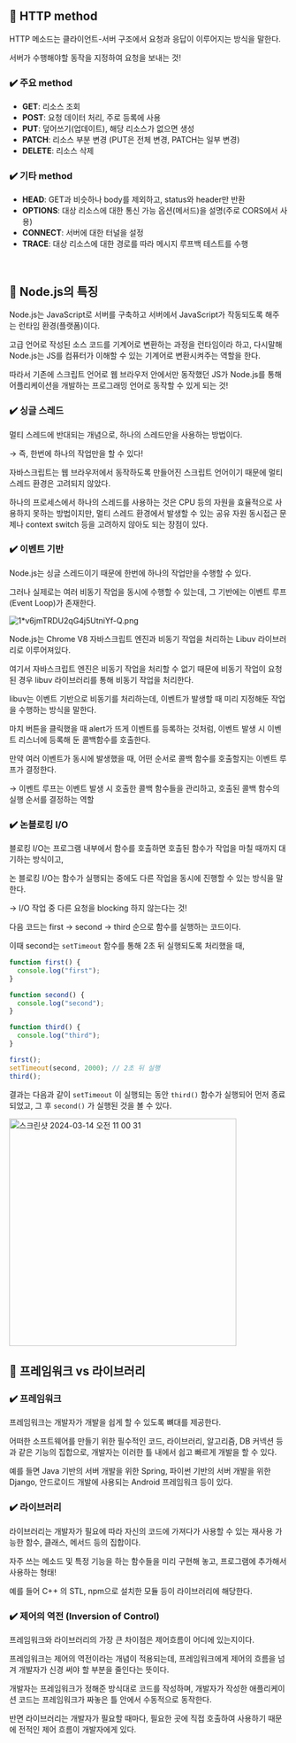 ## 📍 HTTP method

HTTP 메소드는 클라이언트-서버 구조에서 요청과 응답이 이루어지는 방식을 말한다.

서버가 수행해야할 동작을 지정하여 요청을 보내는 것!

### ✔️ 주요 method

- **GET**: 리소스 조회
- **POST**: 요청 데이터 처리, 주로 등록에 사용
- **PUT**: 덮어쓰기(업데이트), 해당 리소스가 없으면 생성
- **PATCH**: 리소스 부분 변경 (PUT은 전체 변경, PATCH는 일부 변경)
- **DELETE**: 리소스 삭제

### ✔️ 기타 method

- **HEAD**: GET과 비슷하나 body를 제외하고, status와 header만 반환
- **OPTIONS**: 대상 리소스에 대한 통신 가능 옵션(메서드)을 설명(주로 CORS에서 사용)
- **CONNECT**: 서버에 대한 터널을 설정
- **TRACE**: 대상 리소스에 대한 경로를 따라 메시지 루프백 테스트를 수행

<br />

## 📍 Node.js의 특징

Node.js는 JavaScript로 서버를 구축하고 서버에서 JavaScript가 작동되도록 해주는 런타임 환경(플랫폼)이다.

고급 언어로 작성된 소스 코드를 기계어로 변환하는 과정을 런타임이라 하고, 다시말해 Node.js는 JS를 컴퓨터가 이해할 수 있는 기계어로 변환시켜주는 역할을 한다.

따라서 기존에 스크립트 언어로 웹 브라우저 안에서만 동작했던 JS가 Node.js를 통해 어플리케이션을 개발하는 프로그래밍 언어로 동작할 수 있게 되는 것!

### ✔️ 싱글 스레드

멀티 스레드에 반대되는 개념으로, 하나의 스레드만을 사용하는 방법이다.

→ 즉, 한번에 하나의 작업만을 할 수 있다!

자바스크립트는 웹 브라우저에서 동작하도록 만들어진 스크립트 언어이기 때문에 멀티 스레드 환경은 고려되지 않았다.

하나의 프로세스에서 하나의 스레드를 사용하는 것은 CPU 등의 자원을 효율적으로 사용하지 못하는 방법이지만, 멀티 스레드 환경에서 발생할 수 있는 공유 자원 동시접근 문제나 context switch 등을 고려하지 않아도 되는 장점이 있다.

### ✔️ 이벤트 기반

Node.js는 싱글 스레드이기 때문에 한번에 하나의 작업만을 수행할 수 있다.

그러나 실제로는 여러 비동기 작업을 동시에 수행할 수 있는데, 그 기반에는 이벤트 루프(Event Loop)가 존재한다.

![1*v6jmTRDU2qG4j5UtniYf-Q.png](https://prod-files-secure.s3.us-west-2.amazonaws.com/c77d5602-64fa-451c-8850-1a5cea7e87d3/04a929b2-0f0c-4636-9274-3c36420d093e/1v6jmTRDU2qG4j5UtniYf-Q.png)

Node.js는 Chrome V8 자바스크립트 엔진과 비동기 작업을 처리하는 Libuv 라이브러리로 이루어져있다.

여기서 자바스크립트 엔진은 비동기 작업을 처리할 수 없기 때문에 비동기 작업이 요청된 경우 libuv 라이브러리를 통해 비동기 작업을 처리한다.

libuv는 이벤트 기반으로 비동기를 처리하는데, 이벤트가 발생할 때 미리 지정해둔 작업을 수행하는 방식을 말한다.

마치 버튼을 클릭했을 때 alert가 뜨게 이벤트를 등록하는 것처럼, 이벤트 발생 시 이벤트 리스너에 등록해 둔 콜백함수를 호출한다.

만약 여러 이벤트가 동시에 발생했을 때, 어떤 순서로 콜백 함수를 호출할지는 이벤트 루프가 결정한다.

→ 이벤트 루프는 이벤트 발생 시 호출한 콜백 함수들을 관리하고, 호출된 콜백 함수의 실행 순서를 결정하는 역할

### ✔️ 논블로킹 I/O

블로킹 I/O는 프로그램 내부에서 함수를 호출하면 호출된 함수가 작업을 마칠 때까지 대기하는 방식이고,

논 블로킹 I/O는 함수가 실행되는 중에도 다른 작업을 동시에 진행할 수 있는 방식을 말한다.

→ I/O 작업 중 다른 요청을 blocking 하지 않는다는 것!

다음 코드는 first → second → third 순으로 함수를 실행하는 코드이다.

이때 second는 `setTimeout` 함수를 통해 2초 뒤 실행되도록 처리했을 때,

```jsx
function first() {
  console.log("first");
}

function second() {
  console.log("second");
}

function third() {
  console.log("third");
}

first();
setTimeout(second, 2000); // 2초 뒤 실행
third();
```

결과는 다음과 같이 `setTimeout` 이 실행되는 동안 `third()` 함수가 실행되어 먼저 종료되었고, 그 후 `second()` 가 실행된 것을 볼 수 있다.

<img width="411" alt="스크린샷 2024-03-14 오전 11 00 31" src="https://github.com/JIMIN1020/dev-study-note/assets/121474189/7b2e127d-2c14-474e-a258-6d331a9a8487">

<br />

## 📍 프레임워크 vs 라이브러리

### ✔️ 프레임워크

프레임워크는 개발자가 개발을 쉽게 할 수 있도록 뼈대를 제공한다.

어떠한 소프트웨어를 만들기 위한 필수적인 코드, 라이브러리, 알고리즘, DB 커넥션 등과 같은 기능의 집합으로, 개발자는 이러한 틀 내에서 쉽고 빠르게 개발을 할 수 있다.

예를 들면 Java 기반의 서버 개발을 위한 Spring, 파이썬 기반의 서버 개발을 위한 Django, 안드로이드 개발에 사용되는 Android 프레임워크 등이 있다.

### ✔️ 라이브러리

라이브러리는 개발자가 필요에 따라 자신의 코드에 가져다가 사용할 수 있는 재사용 가능한 함수, 클래스, 메서드 등의 집합이다.

자주 쓰는 메소드 및 특정 기능을 하는 함수들을 미리 구현해 놓고, 프로그램에 추가해서 사용하는 형태!

예를 들어 C++ 의 STL, npm으로 설치한 모듈 등이 라이브러리에 해당한다.

### ✔️ 제어의 역전 (Inversion of Control)

프레임워크와 라이브러리의 가장 큰 차이점은 제어흐름이 어디에 있는지이다.

프레임워크는 제어의 역전이라는 개념이 적용되는데, 프레임워크에게 제어의 흐름을 넘겨 개발자가 신경 써야 할 부분을 줄인다는 뜻이다.

개발자는 프레임워크가 정해준 방식대로 코드를 작성하며, 개발자가 작성한 애플리케이션 코드는 프레임워크가 짜놓은 틀 안에서 수동적으로 동작한다.

반면 라이브러리는 개발자가 필요할 때마다, 필요한 곳에 직접 호출하여 사용하기 때문에 전적인 제어 흐름이 개발자에게 있다.
